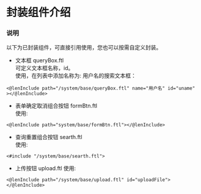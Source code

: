 # 封装组件介绍
### 说明
以下为已封装组件，可直接引用使用，您也可以按需自定义封装。

* 文本框 queryBox.ftl  
可定义文本框名称，id。    
使用，在列表中添加名称为: 用户名的搜索文本框：
 ~~~~
<@lenInclude path="/system/base/queryBox.ftl" name="用户名" id="uname" ></@lenInclude>
 ~~~~

* 表单确定取消组合按钮 formBtn.ftl    
使用:
 ~~~~
<@lenInclude path="system/base/formBtn.ftl"></@lenInclude>
~~~~

* 查询重置组合按钮 searth.ftl   
   使用:
~~~~
<#include "/system/base/searth.ftl">
~~~~

* 上传按钮 upload.ftl
   使用:
~~~~
<@lenInclude path="/system/base/upload.ftl" id="uploadFile"></@lenInclude>
~~~~
